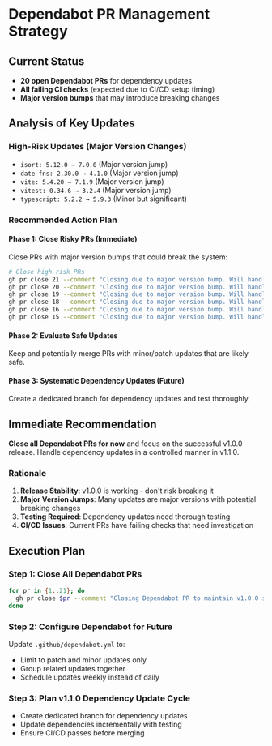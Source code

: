 # Dependabot PR Management Strategy

## Current Status
- **20 open Dependabot PRs** for dependency updates
- **All failing CI checks** (expected due to CI/CD setup timing)
- **Major version bumps** that may introduce breaking changes

## Analysis of Key Updates

### High-Risk Updates (Major Version Changes)
- `isort: 5.12.0 → 7.0.0` (Major version jump)
- `date-fns: 2.30.0 → 4.1.0` (Major version jump)
- `vite: 5.4.20 → 7.1.9` (Major version jump)
- `vitest: 0.34.6 → 3.2.4` (Major version jump)
- `typescript: 5.2.2 → 5.9.3` (Minor but significant)

### Recommended Action Plan

#### Phase 1: Close Risky PRs (Immediate)
Close PRs with major version bumps that could break the system:

```bash
# Close high-risk PRs
gh pr close 21 --comment "Closing due to major version bump. Will handle in dedicated update cycle."
gh pr close 20 --comment "Closing due to major version bump. Will handle in dedicated update cycle."
gh pr close 19 --comment "Closing due to major version bump. Will handle in dedicated update cycle."
gh pr close 18 --comment "Closing due to major version bump. Will handle in dedicated update cycle."
gh pr close 16 --comment "Closing due to major version bump. Will handle in dedicated update cycle."
gh pr close 15 --comment "Closing due to major version bump. Will handle in dedicated update cycle."
```

#### Phase 2: Evaluate Safe Updates
Keep and potentially merge PRs with minor/patch updates that are likely safe.

#### Phase 3: Systematic Dependency Updates (Future)
Create a dedicated branch for dependency updates and test thoroughly.

## Immediate Recommendation

**Close all Dependabot PRs for now** and focus on the successful v1.0.0 release. Handle dependency updates in a controlled manner in v1.1.0.

### Rationale
1. **Release Stability**: v1.0.0 is working - don't risk breaking it
2. **Major Version Jumps**: Many updates are major versions with potential breaking changes
3. **Testing Required**: Dependency updates need thorough testing
4. **CI/CD Issues**: Current PRs have failing checks that need investigation

## Execution Plan

### Step 1: Close All Dependabot PRs
```bash
for pr in {1..21}; do
  gh pr close $pr --comment "Closing Dependabot PR to maintain v1.0.0 stability. Dependency updates will be handled systematically in v1.1.0 development cycle."
done
```

### Step 2: Configure Dependabot for Future
Update `.github/dependabot.yml` to:
- Limit to patch and minor updates only
- Group related updates together
- Schedule updates weekly instead of daily

### Step 3: Plan v1.1.0 Dependency Update Cycle
- Create dedicated branch for dependency updates
- Update dependencies incrementally with testing
- Ensure CI/CD passes before merging